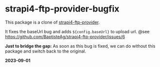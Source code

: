 # strapi4-ftp-provider-bugfix

This package is a clone of [strapi4-ftp-provider](https://github.com/BaptisteAg/strapi4-ftp-provider).

It fixes the baseUrl bug and adds `${config.baseUrl}` to upload url.
@see  https://github.com/BaptisteAg/strapi4-ftp-provider/issues/6

**Just to bridge the gap:** As soon as this bug is fixed, we can do without this package and switch back to the original.

**2023-09-01**

